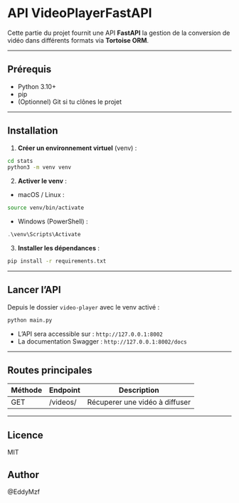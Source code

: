# API VideoPlayerFastAPI 

Cette partie du projet fournit une API **FastAPI** la gestion de la conversion de vidéo dans différents formats via **Tortoise ORM**.  

---

## Prérequis

- Python 3.10+  
- pip  
- (Optionnel) Git si tu clônes le projet  

---

## Installation

1. **Créer un environnement virtuel** (venv) :

```bash
cd stats
python3 -m venv venv
```

2. **Activer le venv** :

* macOS / Linux :

```bash
source venv/bin/activate
```

* Windows (PowerShell) :

```powershell
.\venv\Scripts\Activate
```

3. **Installer les dépendances** :

```bash
pip install -r requirements.txt
```


---

## Lancer l’API

Depuis le dossier `video-player` avec le venv activé :

```bash
python main.py
```

* L’API sera accessible sur : `http://127.0.0.1:8002`
* La documentation Swagger : `http://127.0.0.1:8002/docs`

---

## Routes principales

| Méthode | Endpoint  | Description                                      |
| ------- | --------- | ------------------------------------------------ |
| GET     | /videos/   | Récuperer une vidéo à diffuser                  |

---

## Licence

MIT

## Author
@EddyMzf
